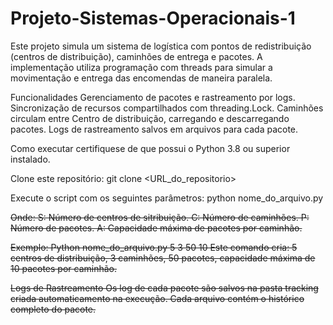 # Projeto-Sistemas-Operacionais-1

Este projeto simula um sistema de logística com pontos de redistribuição (centros de distribuição), caminhões de entrega e pacotes. A implementação utiliza programação com threads para simular a movimentação e entrega das encomendas de maneira paralela.


Funcionalidades
Gerenciamento de pacotes e rastreamento por logs.
Sincronização de recursos compartilhados com threading.Lock.
Caminhões circulam entre Centro de distribuição, carregando e descarregando pacotes.
Logs de rastreamento salvos em arquivos para cada pacote.


Como executar
certifiquese de que possui o Python 3.8 ou superior instalado.

Clone este repositório: git clone <URL_do_repositorio>

Execute o script com os seguintes parâmetros: python nome_do_arquivo.py <S> <C> <P> <A>

Onde:
S: Número de centros de sitribuição.
C: Número de caminhões.
P: Número de pacotes.
A: Capacidade máxima de pacotes por caminhão.

Exemplo: Python nome_do_arquivo.py 5 3 50 10
Este comando cria:
5 centros de distribuição, 3 caminhões, 50 pacotes, capacidade máxima de 10 pacotes por caminhão.

Logs de Rastreamento
Os log de cada pacote são salvos na pasta tracking criada automaticamento na execução. Cada arquivo contém o histórico completo do pacote.
